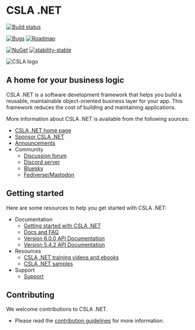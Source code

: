 # CSLA .NET

[![Build status](https://github.com/MarimerLLC/csla/actions/workflows/ci.yaml/badge.svg)](https://github.com/MarimerLLC/csla/actions/workflows/ci.yaml)

[![Bugs](https://img.shields.io/github/issues/marimerllc/csla/kind%2Fbug)](https://github.com/MarimerLLC/csla/issues?q=is%3Aissue+is%3Aopen+label%3Akind%2Fbug)
[![Roadmap](https://img.shields.io/github/issues/marimerllc/csla/flag%2Froadmap)](https://github.com/MarimerLLC/csla/issues?q=is%3Aissue+is%3Aopen+label%3Aflag%2Froadmap)

[![NuGet](https://img.shields.io/nuget/v/Csla.svg)](https://www.nuget.org/packages/Csla) [![stability-stable](https://img.shields.io/badge/stability-stable-green.svg)](https://github.com/emersion/stability-badges#stable)

![CSLA logo](https://raw.github.com/MarimerLLC/csla/main/Support/Logos/csla%20win8_mid.png)

## A home for your business logic

CSLA .NET is a software development framework that helps you build a reusable, maintainable object-oriented business layer for your app. This framework reduces the cost of building and maintaining applications.

More information about CSLA .NET is available from the following sources:

* [CSLA .NET home page](http://www.cslanet.com)
* [Sponsor CSLA .NET](https://github.com/sponsors/rockfordlhotka)
* [Announcements](https://github.com/MarimerLLC/csla/discussions?discussions_q=category%3AAnnouncements)
* Community
  * [Discussion forum](https://github.com/MarimerLLC/csla/discussions)
  * [Discord server](https://discord.gg/9ahKjb7ccf)
  * [Bluesky](https://bsky.app/profile/cslanet.bsky.social)
  * [Fediverse/Mastodon](https://dotnet.social/@cslanet)

## Getting started

Here are some resources to help you get started with CSLA .NET:

* Documentation
  * [Getting started with CSLA .NET](https://github.com/MarimerLLC/csla/blob/main/docs/Getting-started.md)
  * [Docs and FAQ](https://github.com/MarimerLLC/csla/blob/main/docs/readme.md)
  * [Version 6.0.0 API Documentation](https://cslanet.com/6.0.0/html/md__c___users_korye_source_repos_csla_6_0_0__source_readme.html)
  * [Version 5.4.2 API Documentation](https://cslanet.com/5.4.2/html/index.html)
* Resources
  * [CSLA .NET training videos and ebooks](https://github.com/MarimerLLC/csla/blob/main/docs/Books-and-videos.md)
  * [CSLA .NET samples](https://github.com/MarimerLLC/csla/Samples)
* Support
  * [Support](https://github.com/MarimerLLC/csla/blob/main/docs/Getting-started.md)

## Contributing

We welcome contributions to CSLA .NET.

* Please read the [contribution guidelines](https://github.com/MarimerLLC/csla/blob/main/.github/CONTRIBUTING.md) for more information.
